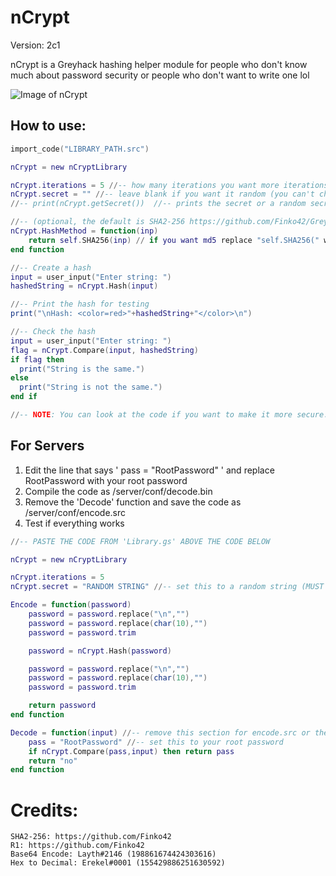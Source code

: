 # nCrypt
Version: 2c1

nCrypt is a Greyhack hashing helper module for people who don't know much about password security or people who don't want to write one lol

![Image of nCrypt](https://media.discordapp.net/attachments/907673434484539452/914980621166710854/unknown.png)

## How to use:
```lua
import_code("LIBRARY_PATH.src")

nCrypt = new nCryptLibrary

nCrypt.iterations = 5 //-- how many iterations you want more iterations = takes longer to crack
nCrypt.secret = "" //-- leave blank if you want it random (you can't check a hash if it has a different secret)
//-- print(nCrypt.getSecret())  //-- prints the secret or a random secret for you to set

//-- (optional, the default is SHA2-256 https://github.com/Finko42/GreyHack/blob/main/Hash%20Functions/sha256.src)
nCrypt.HashMethod = function(inp)
    return self.SHA256(inp) // if you want md5 replace "self.SHA256(" with "md5("
end function

//-- Create a hash
input = user_input("Enter string: ")
hashedString = nCrypt.Hash(input)

//-- Print the hash for testing
print("\nHash: <color=red>"+hashedString+"</color>\n")

//-- Check the hash
input = user_input("Enter string: ")
flag = nCrypt.Compare(input, hashedString)
if flag then
  print("String is the same.")
else
  print("String is not the same.")
end if

//-- NOTE: You can look at the code if you want to make it more secure.
```

## For Servers
1. Edit the line that says ' pass = "RootPassword" ' and replace RootPassword with your root password
2. Compile the code as /server/conf/decode.bin
3. Remove the 'Decode' function and save the code as /server/conf/encode.src
4. Test if everything works

```lua
//-- PASTE THE CODE FROM 'Library.gs' ABOVE THE CODE BELOW

nCrypt = new nCryptLibrary

nCrypt.iterations = 5
nCrypt.secret = "RANDOM STRING" //-- set this to a random string (MUST BE THE SAME ON encode.src AND decode.bin)

Encode = function(password)
    password = password.replace("\n","")
    password = password.replace(char(10),"")
    password = password.trim

    password = nCrypt.Hash(password)

    password = password.replace("\n","")
    password = password.replace(char(10),"")
    password = password.trim

    return password
end function

Decode = function(input) //-- remove this section for encode.src or they will know ur pass
    pass = "RootPassword" //-- set this to your root password
    if nCrypt.Compare(pass,input) then return pass
    return "no"
end function
```

# Credits:
```
SHA2-256: https://github.com/Finko42
R1: https://github.com/Finko42
Base64 Encode: Layth#2146 (198861674424303616)
Hex to Decimal: Erekel#0001 (155429886251630592)
```
